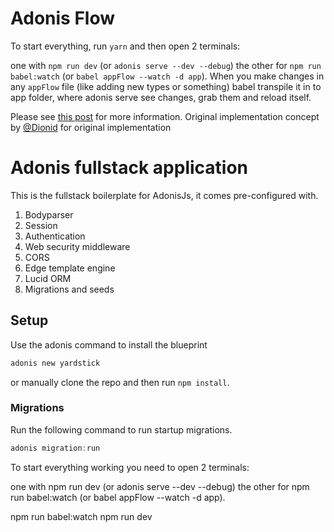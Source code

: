 # Adonis Flow

To start everything, run `yarn` and then open 2 terminals:

one with `npm run dev` (or `adonis serve --dev --debug`)
the other for `npm run babel:watch` (or `babel appFlow --watch -d app`).
When you make changes in any `appFlow` file (like adding new types or something) babel transpile it in to app folder, where adonis serve see changes, grab them and reload itself.

Please see [this post](https://github.com/adonisjs/adonis-framework/issues/907#issuecomment-402059084) for more information. Original implementation concept by [@Dionid](https://github.com/Dionid) for original implementation

# Adonis fullstack application

This is the fullstack boilerplate for AdonisJs, it comes pre-configured with.

1. Bodyparser
2. Session
3. Authentication
4. Web security middleware
5. CORS
6. Edge template engine
7. Lucid ORM
8. Migrations and seeds

## Setup

Use the adonis command to install the blueprint

```bash
adonis new yardstick
```

or manually clone the repo and then run `npm install`.


### Migrations

Run the following command to run startup migrations.

```js
adonis migration:run
```

To start everything working you need to open 2 terminals:

one with npm run dev (or adonis serve --dev --debug)
the other for npm run babel:watch (or babel appFlow --watch -d app).


npm run babel:watch
npm run dev

